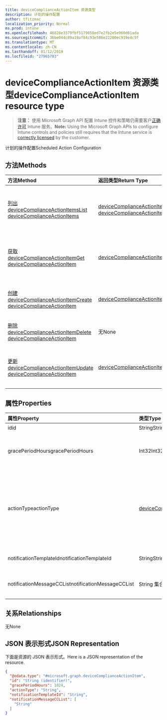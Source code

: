 ```yaml
---
title: deviceComplianceActionItem 资源类型
description: 计划的操作配置
author: tfitzmac
localization_priority: Normal
ms.prod: intune
ms.openlocfilehash: 46828e3379fbf5179658ed7e2fb2e5e960d61ada
ms.sourcegitcommit: 36be044c89a19af84c93e586e22200ec919e4c9f
ms.translationtype: MT
ms.contentlocale: zh-CN
ms.lasthandoff: 01/12/2019
ms.locfileid: "27965703"
---
```

# <a name="devicecomplianceactionitem-resource-type"></a><span data-ttu-id="c6fd3-103">deviceComplianceActionItem 资源类型</span><span class="sxs-lookup"><span data-stu-id="c6fd3-103">deviceComplianceActionItem resource type</span></span>

> <span data-ttu-id="c6fd3-104">**注意：** 使用 Microsoft Graph API 配置 Intune 控件和策略仍需要客户[正确许可](https://go.microsoft.com/fwlink/?linkid=839381) Intune 服务。</span><span class="sxs-lookup"><span data-stu-id="c6fd3-104">**Note:** Using the Microsoft Graph APIs to configure Intune controls and policies still requires that the Intune service is [correctly licensed](https://go.microsoft.com/fwlink/?linkid=839381) by the customer.</span></span>

<span data-ttu-id="c6fd3-105">计划的操作配置</span><span class="sxs-lookup"><span data-stu-id="c6fd3-105">Scheduled Action Configuration</span></span>
## <a name="methods"></a><span data-ttu-id="c6fd3-106">方法</span><span class="sxs-lookup"><span data-stu-id="c6fd3-106">Methods</span></span>
|<span data-ttu-id="c6fd3-107">方法</span><span class="sxs-lookup"><span data-stu-id="c6fd3-107">Method</span></span>|<span data-ttu-id="c6fd3-108">返回类型</span><span class="sxs-lookup"><span data-stu-id="c6fd3-108">Return Type</span></span>|<span data-ttu-id="c6fd3-109">说明</span><span class="sxs-lookup"><span data-stu-id="c6fd3-109">Description</span></span>|
|:---|:---|:---|
|[<span data-ttu-id="c6fd3-110">列出 deviceComplianceActionItems</span><span class="sxs-lookup"><span data-stu-id="c6fd3-110">List deviceComplianceActionItems</span></span>](../api/intune-deviceconfig-devicecomplianceactionitem-list.md)|<span data-ttu-id="c6fd3-111">[deviceComplianceActionItem](../resources/intune-deviceconfig-devicecomplianceactionitem.md) 集合</span><span class="sxs-lookup"><span data-stu-id="c6fd3-111">[deviceComplianceActionItem](../resources/intune-deviceconfig-devicecomplianceactionitem.md) collection</span></span>|<span data-ttu-id="c6fd3-112">列出 [deviceComplianceActionItem](../resources/intune-deviceconfig-devicecomplianceactionitem.md) 对象的属性和关系。</span><span class="sxs-lookup"><span data-stu-id="c6fd3-112">List properties and relationships of the [deviceComplianceActionItem](../resources/intune-deviceconfig-devicecomplianceactionitem.md) objects.</span></span>|
|[<span data-ttu-id="c6fd3-113">获取 deviceComplianceActionItem</span><span class="sxs-lookup"><span data-stu-id="c6fd3-113">Get deviceComplianceActionItem</span></span>](../api/intune-deviceconfig-devicecomplianceactionitem-get.md)|[<span data-ttu-id="c6fd3-114">deviceComplianceActionItem</span><span class="sxs-lookup"><span data-stu-id="c6fd3-114">deviceComplianceActionItem</span></span>](../resources/intune-deviceconfig-devicecomplianceactionitem.md)|<span data-ttu-id="c6fd3-115">读取 [deviceComplianceActionItem](../resources/intune-deviceconfig-devicecomplianceactionitem.md) 对象的属性和关系。</span><span class="sxs-lookup"><span data-stu-id="c6fd3-115">Read properties and relationships of the [deviceComplianceActionItem](../resources/intune-deviceconfig-devicecomplianceactionitem.md) object.</span></span>|
|[<span data-ttu-id="c6fd3-116">创建 deviceComplianceActionItem</span><span class="sxs-lookup"><span data-stu-id="c6fd3-116">Create deviceComplianceActionItem</span></span>](../api/intune-deviceconfig-devicecomplianceactionitem-create.md)|[<span data-ttu-id="c6fd3-117">deviceComplianceActionItem</span><span class="sxs-lookup"><span data-stu-id="c6fd3-117">deviceComplianceActionItem</span></span>](../resources/intune-deviceconfig-devicecomplianceactionitem.md)|<span data-ttu-id="c6fd3-118">创建新的 [deviceComplianceActionItem](../resources/intune-deviceconfig-devicecomplianceactionitem.md) 对象。</span><span class="sxs-lookup"><span data-stu-id="c6fd3-118">Create a new [deviceComplianceActionItem](../resources/intune-deviceconfig-devicecomplianceactionitem.md) object.</span></span>|
|[<span data-ttu-id="c6fd3-119">删除 deviceComplianceActionItem</span><span class="sxs-lookup"><span data-stu-id="c6fd3-119">Delete deviceComplianceActionItem</span></span>](../api/intune-deviceconfig-devicecomplianceactionitem-delete.md)|<span data-ttu-id="c6fd3-120">无</span><span class="sxs-lookup"><span data-stu-id="c6fd3-120">None</span></span>|<span data-ttu-id="c6fd3-121">删除 [deviceComplianceActionItem](../resources/intune-deviceconfig-devicecomplianceactionitem.md)。</span><span class="sxs-lookup"><span data-stu-id="c6fd3-121">Deletes a [deviceComplianceActionItem](../resources/intune-deviceconfig-devicecomplianceactionitem.md).</span></span>|
|[<span data-ttu-id="c6fd3-122">更新 deviceComplianceActionItem</span><span class="sxs-lookup"><span data-stu-id="c6fd3-122">Update deviceComplianceActionItem</span></span>](../api/intune-deviceconfig-devicecomplianceactionitem-update.md)|[<span data-ttu-id="c6fd3-123">deviceComplianceActionItem</span><span class="sxs-lookup"><span data-stu-id="c6fd3-123">deviceComplianceActionItem</span></span>](../resources/intune-deviceconfig-devicecomplianceactionitem.md)|<span data-ttu-id="c6fd3-124">更新 [deviceComplianceActionItem](../resources/intune-deviceconfig-devicecomplianceactionitem.md) 对象的属性。</span><span class="sxs-lookup"><span data-stu-id="c6fd3-124">Update the properties of a [deviceComplianceActionItem](../resources/intune-deviceconfig-devicecomplianceactionitem.md) object.</span></span>|

## <a name="properties"></a><span data-ttu-id="c6fd3-125">属性</span><span class="sxs-lookup"><span data-stu-id="c6fd3-125">Properties</span></span>
|<span data-ttu-id="c6fd3-126">属性</span><span class="sxs-lookup"><span data-stu-id="c6fd3-126">Property</span></span>|<span data-ttu-id="c6fd3-127">类型</span><span class="sxs-lookup"><span data-stu-id="c6fd3-127">Type</span></span>|<span data-ttu-id="c6fd3-128">说明</span><span class="sxs-lookup"><span data-stu-id="c6fd3-128">Description</span></span>|
|:---|:---|:---|
|<span data-ttu-id="c6fd3-129">id</span><span class="sxs-lookup"><span data-stu-id="c6fd3-129">id</span></span>|<span data-ttu-id="c6fd3-130">String</span><span class="sxs-lookup"><span data-stu-id="c6fd3-130">String</span></span>|<span data-ttu-id="c6fd3-131">实体的键。</span><span class="sxs-lookup"><span data-stu-id="c6fd3-131">Key of the entity.</span></span>|
|<span data-ttu-id="c6fd3-132">gracePeriodHours</span><span class="sxs-lookup"><span data-stu-id="c6fd3-132">gracePeriodHours</span></span>|<span data-ttu-id="c6fd3-133">Int32</span><span class="sxs-lookup"><span data-stu-id="c6fd3-133">Int32</span></span>|<span data-ttu-id="c6fd3-134">强制执行操作前要等待的小时数。</span><span class="sxs-lookup"><span data-stu-id="c6fd3-134">Number of hours to wait till the action will be enforced.</span></span> <span data-ttu-id="c6fd3-135">有效值为 0 至 8760</span><span class="sxs-lookup"><span data-stu-id="c6fd3-135">Valid values 0 to 8760</span></span>|
|<span data-ttu-id="c6fd3-136">actionType</span><span class="sxs-lookup"><span data-stu-id="c6fd3-136">actionType</span></span>|[<span data-ttu-id="c6fd3-137">deviceComplianceActionType</span><span class="sxs-lookup"><span data-stu-id="c6fd3-137">deviceComplianceActionType</span></span>](../resources/intune-deviceconfig-devicecomplianceactiontype.md)|<span data-ttu-id="c6fd3-138">要采取什么操作。</span><span class="sxs-lookup"><span data-stu-id="c6fd3-138">What action to take.</span></span> <span data-ttu-id="c6fd3-139">可取值为：`noAction`、`notification`、`block`、`retire`、`wipe`、`removeResourceAccessProfiles`、`pushNotification`。</span><span class="sxs-lookup"><span data-stu-id="c6fd3-139">Possible values are: `noAction`, `notification`, `block`, `retire`, `wipe`, `removeResourceAccessProfiles`, `pushNotification`.</span></span>|
|<span data-ttu-id="c6fd3-140">notificationTemplateId</span><span class="sxs-lookup"><span data-stu-id="c6fd3-140">notificationTemplateId</span></span>|<span data-ttu-id="c6fd3-141">String</span><span class="sxs-lookup"><span data-stu-id="c6fd3-141">String</span></span>|<span data-ttu-id="c6fd3-142">要使用的通知消息模板</span><span class="sxs-lookup"><span data-stu-id="c6fd3-142">What notification Message template to use</span></span>|
|<span data-ttu-id="c6fd3-143">notificationMessageCCList</span><span class="sxs-lookup"><span data-stu-id="c6fd3-143">notificationMessageCCList</span></span>|<span data-ttu-id="c6fd3-144">String 集合</span><span class="sxs-lookup"><span data-stu-id="c6fd3-144">String collection</span></span>|<span data-ttu-id="c6fd3-145">指定抄送此通知邮件的人员的组 ID 列表。</span><span class="sxs-lookup"><span data-stu-id="c6fd3-145">A list of group IDs to speicify who to CC this notification message to.</span></span>|

## <a name="relationships"></a><span data-ttu-id="c6fd3-146">关系</span><span class="sxs-lookup"><span data-stu-id="c6fd3-146">Relationships</span></span>
<span data-ttu-id="c6fd3-147">无</span><span class="sxs-lookup"><span data-stu-id="c6fd3-147">None</span></span>
## <a name="json-representation"></a><span data-ttu-id="c6fd3-148">JSON 表示形式</span><span class="sxs-lookup"><span data-stu-id="c6fd3-148">JSON Representation</span></span>
<span data-ttu-id="c6fd3-149">下面是资源的 JSON 表示形式。</span><span class="sxs-lookup"><span data-stu-id="c6fd3-149">Here is a JSON representation of the resource.</span></span>
<!-- {
  "blockType": "resource",
  "keyProperty": "id",
  "@odata.type": "microsoft.graph.deviceComplianceActionItem"
}
-->
``` json
{
  "@odata.type": "#microsoft.graph.deviceComplianceActionItem",
  "id": "String (identifier)",
  "gracePeriodHours": 1024,
  "actionType": "String",
  "notificationTemplateId": "String",
  "notificationMessageCCList": [
    "String"
  ]
}
```




